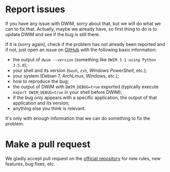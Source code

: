 # Report issues
If you have any issue with DWIM, sorry about that, but we will do what we
can to fix that. Actually, maybe we already have, so first thing to do is to
update DWIM and see if the bug is still there.

If it is (sorry again), check if the problem has not already been reported and
if not, just open an issue on [GitHub](https://github.com/aoeu/dwim) with
the following basic information:
  - the output of `dwim --version` (something like `DWIM 3.1 using
    Python 3.5.0`);
  - your shell and its version (`bash`, `zsh`, *Windows PowerShell*, etc.);
  - your system (Debian 7, ArchLinux, Windows, etc.);
  - how to reproduce the bug;
  - the output of DWIM with `DWIM_DEBUG=true` exported (typically execute
    `export DWIM_DEBUG=true` in your shell before DWIM);
  - if the bug only appears with a specific application, the output of that
    application and its version;
  - anything else you think is relevant.

It's only with enough information that we can do something to fix the problem.

# Make a pull request
We gladly accept pull request on the [official
repository](https://github.com/aoeu/dwim) for new rules, new features, bug
fixes, etc.
